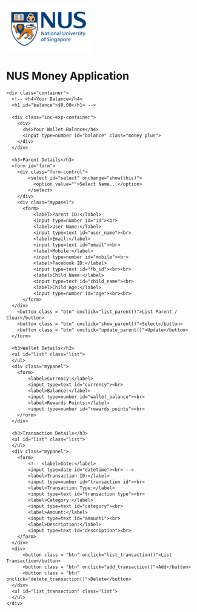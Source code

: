 ![](./logo.PNG)
<html lang="en">
  <head>
    <meta charset="UTF-8" />
    <meta name="viewport" content="width=device-width, initial-scale=1.0" />
    <meta http-equiv="X-UA-Compatible" content="ie=edge" />
    <script src="./UpdateParent.js"></script>
    <script src="./UpdateTransaction.js"></script>
    <link rel="stylesheet" href="./style.css" />
    <title></title>
  </head>
  <body>
    <H1>NUS Money Application</H1>
    

    <div class="container">
      <!-- <h4>Your Balance</h4>
      <h1 id="balance">$0.00</h1> -->

      <div class="inc-exp-container">
        <div>
          <h4>Your Wallet Balance</h4>
          <input type=number id="balance" class="money plus">
        </div>
      </div>
 
      <h3>Parent Details</h3>
      <form id="form">
        <div class="form-control">
            <select id="select" onchange="show(this)">
              <option value="">Select Name...</option>
            </select>
        </div>
        <div class="mypanel">
          <form>
              <label>Parent ID:</label>
              <input type=number id="id"><br>
              <label>User Name:</label>
              <input type=text id="user_name"><br>
              <label>Email:</label>
              <input type=text id="email"><br>
              <label>Mobile:</label>
              <input type=number id="mobile"><br>
              <label>Facebook ID:</label>
              <input type=text id="fb_id"><br><br>
              <label>Child Name:</label>
              <input type=text id="child_name"><br>
              <label>Child Age:</label>
              <input type=number id="age"><br><br>
          </form>
      </div>
        <button class = "btn" onclick="list_parent()">List Parent / Clear</button>
        <button class = "btn" onclick="show_parent()">Select</button>
        <button class = "btn" onclick="update_parent()">Update</button>
      </form>

      <h3>Wallet Details</h3>
      <ul id="list" class="list">
      </ul>
      <div class="mypanel">
        <form> 
            <label>Currency:</label>
            <input type=text id="currency"><br>
            <label>Balance:</label>
            <input type=number id="wallet_balance"><br>
            <label>Rewards Points:</label>
            <input type=number id="rewards_points"><br>
        </form>
      </div>

      <h3>Transaction Details</h3>
      <ul id="list" class="list">
      </ul>
      <div class="mypanel">
        <form>
            <!-- <label>Date:</label>
            <input type=date id="datetime"><br> -->
            <label>Transaction ID:</label>
            <input type=number id="transaction id"><br>
            <label>Transaction Type:</label>
            <input type=text id="transaction type"><br>
            <label>Category:</label>
            <input type=text id="category"><br>
            <label>Amount:</label>
            <input type=text id="amount1"><br>
            <label>Description:</label>
            <input type=text id="description"><br>
        </form>
      </div>
      <div>
          <button class = "btn" onclick="list_transaction()">List Transaction</button>
          <button class = "btn" onclick="add_transaction()">Add</button>
          <button class = "btn" onclick="delete_transaction()">Delete</button>
      </div> 
      <ul id="list_transaction" class="list">
      </ul>
    </div>
  </body>
</html>

